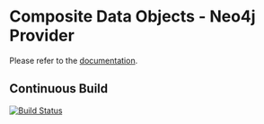 # Composite Data Objects - Neo4j Provider

Please refer to the [documentation](https://github.com/buschmais/cdo-neo4j/blob/master/doc/src/main/asciidoc/index.asciidoc).

## Continuous Build
[![Build Status](https://travis-ci.org/buschmais/cdo-neo4j.png)](https://travis-ci.org/buschmais/cdo-neo4j)

